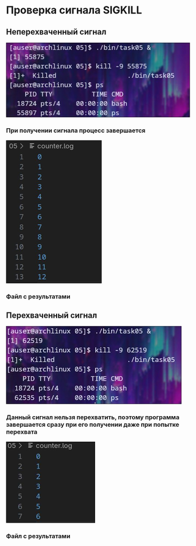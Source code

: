 # Проверка сигнала SIGKILL

## Неперехваченный сигнал

![](SIGKILL.jpg "При получении сигнала процесс завершается")
### При получении сигнала процесс завершается
![](SIGKILL_log.jpg "Файл с результатами")
### Файл с результатами

## Перехваченный сигнал

![](SIGKILL_captured.jpg "Данный сигнал нельзя перехватить, поэтому программа завершается сразу при его получении даже при попытке перехвата")
### Данный сигнал нельзя перехватить, поэтому программа завершается сразу при его получении даже при попытке перехвата
![](SIGKILL_captured_log.jpg "Файл с результатами")
### Файл с результатами
